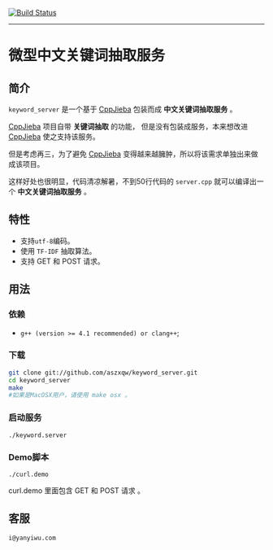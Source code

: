 [![Build Status](https://travis-ci.org/aszxqw/keyword_server.png?branch=master)](https://travis-ci.org/aszxqw/keyword_server)
- - -

# 微型中文关键词抽取服务

## 简介

`keyword_server` 是一个基于 [CppJieba] 包装而成 **中文关键词抽取服务** 。

[CppJieba] 项目自带 **关键词抽取** 的功能， 但是没有包装成服务，本来想改进 [CppJieba] 使之支持该服务。

但是考虑再三，为了避免 [CppJieba] 变得越来越臃肿，所以将该需求单独出来做成该项目。

这样好处也很明显，代码清凉解暑，不到50行代码的 `server.cpp` 就可以编译出一个 **中文关键词抽取服务** 。

## 特性

+ 支持`utf-8`编码。
+ 使用 `TF-IDF` 抽取算法。
+ 支持 GET 和 POST 请求。

## 用法

### 依赖

* `g++ (version >= 4.1 recommended) or clang++`;

### 下载

```sh
git clone git://github.com/aszxqw/keyword_server.git
cd keyword_server
make
#如果是MacOSX用户，请使用 make osx 。
```

### 启动服务

```
./keyword.server
```

### Demo脚本 

```
./curl.demo
```
 
curl.demo 里面包含 GET 和 POST 请求 。

## 客服

```
i@yanyiwu.com
```

[CppJieba]:https://github.com/aszxqw/cppjieba
[simhash]:https://github.com/aszxqw/simhash
